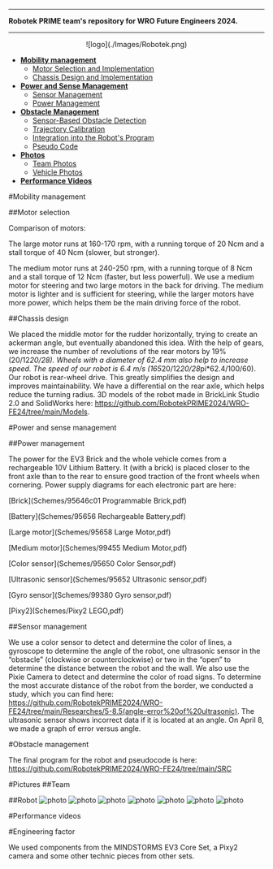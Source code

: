 ***
**Robotek PRIME team's repository for WRO Future Engineers 2024.**
***
<div align=center>
![logo](./Images/Robotek.png)
</div>

* [**Mobility management**](#mobility-management)
  * [Motor Selection and Implementation](#motor-selection-and-implementation)
  * [Chassis Design and Implementation](#chassis-design-and-implementation)
* [**Power and Sense Management**](#power-and-sense-management)
  * [Sensor Management](#sensor-management)
  * [Power Management](#power-management)
* [**Obstacle Management**](#obstacle-management)
  * [Sensor-Based Obstacle Detection](#Sensor-Based-Obstacle-Detection)
  * [Trajectory Calibration](#trajectory-calibration)
  * [Integration into the Robot's Program](#Integration-into-the-Robot's-Program)
  * [Pseudo Code](#pseudo-code)
* [**Photos**](#photos)
  * [Team Photos](#team-photos)
  * [Vehicle Photos](#vehicle-photos)
* [**Performance Videos**](#performance-videos)

#Mobility management

##Motor selection

Comparison of motors:

The large motor runs at 160-170 rpm, with a running torque of 20 Ncm and a stall torque of 40 Ncm (slower, but stronger).

The medium motor runs at 240-250 rpm, with a running torque of 8 Ncm and a stall torque of 12 Ncm (faster, but less powerful).
We use a medium motor for steering and two large motors in the back for driving. The medium motor is lighter and is sufficient for steering, while the larger motors have more power, which helps them be the main driving force of the robot.

##Chassis design

We placed the middle motor for the rudder horizontally, trying to create an ackerman angle, but eventually abandoned this idea. With the help of gears, we increase the number of revolutions of the rear motors by 19% (20/12*20/28). Wheels with a diameter of 62.4 mm also help to increase speed. The speed of our robot is 6.4 m/s (165*20/12*20/28*pi*62.4/100/60). Our robot is rear-wheel drive. This greatly simplifies the design and improves maintainability. We have a differential on the rear axle, which helps reduce the turning radius. 3D models of the robot made in BrickLink Studio 2.0 and SolidWorks here: https://github.com/RobotekPRIME2024/WRO-FE24/tree/main/Models.

#Power and sense management

##Power management

The power for the EV3 Brick and the whole vehicle comes from a rechargeable 10V Lithium Battery. It (with a brick) is placed closer to the front axle than to the rear to ensure good traction of the front wheels when cornering.
Power supply diagrams for each electronic part are here:

[Brick](Schemes/95646c01 Programmable Brick,pdf)

[Battery](Schemes/95656 Rechargeable Battery,pdf)

[Large motor](Schemes/95658 Large Motor,pdf)

[Medium motor](Schemes/99455 Medium Motor,pdf)

[Color sensor](Schemes/95650 Color Sensor,pdf)

[Ultrasonic sensor](Schemes/95652 Ultrasonic sensor,pdf)

[Gyro sensor](Schemes/99380 Gyro sensor,pdf)

[Pixy2](Schemes/Pixy2 LEGO,pdf)

##Sensor management

We use a color sensor to detect and determine the color of lines, a gyroscope to determine the angle of the robot, one ultrasonic sensor in the “obstacle” (clockwise or counterclockwise) or two in the “open” to determine the distance between the robot and the wall. We also use the Pixie Camera to detect and determine the color of road signs. To determine the most accurate distance of the robot from the border, we conducted a study, which you can find here: https://github.com/RobotekPRIME2024/WRO-FE24/tree/main/Researches/5-8.5(angle-error%20of%20ultrasonic). The ultrasonic sensor shows incorrect data if it is located at an angle. On April 8, we made a graph of error versus angle.

#Obstacle management

The final program for the robot and pseudocode is here: https://github.com/RobotekPRIME2024/WRO-FE24/tree/main/SRC

#Pictures
##Team


##Robot
![photo](.V-photos/Photorealistic/Robot.png)
![photo](.V-photos/Photorealistic/RobotTop.png)
![photo](.V-photos/Photorealistic/RobotBottom.png)
![photo](.V-photos/Photorealistic/RobotFront.png)
![photo](.V-photos/Photorealistic/RobotRear.png)
![photo](.V-photos/Photorealistic/RobotLeft.png)
![photo](.V-photos/Photorealistic/RobotRight.png)

#Performance videos


#Engineering factor

We used components from the MINDSTORMS EV3 Core Set, a Pixy2 camera and some other technic pieces from other sets.
